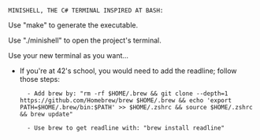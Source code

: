     MINISHELL, THE C# TERMINAL INSPIRED AT BASH:

Use "make" to generate the executable.

Use "./minishell" to open the project's terminal.

Use your new terminal as you want...


* If you're at 42's school, you would need to add the readline; follow those steps:

        - Add brew by: "rm -rf $HOME/.brew && git clone --depth=1 https://github.com/Homebrew/brew $HOME/.brew && echo 'export PATH=$HOME/.brew/bin:$PATH' >> $HOME/.zshrc && source $HOME/.zshrc && brew update"

        - Use brew to get readline with: "brew install readline"
